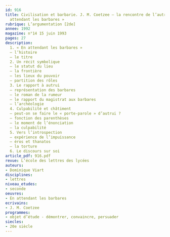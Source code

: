 ```yaml
---
id: 916
title: Civilisation et barbarie. J. M. Coetzee – la rencontre de l’autre dans « En
  attendant les barbares »
rubrique: L’argumentation [2de]
annee: 1992
magazine: n°14 15 juin 1993
pages: 27
description: 
  1. « En attendant les barbares »
  – l’histoire
  – le titre
  2. Un récit symbolique
  – le statut du lieu
  – la frontière
  – les lieux du pouvoir
  – partition des rôles
  3. Le rapport à autrui
  – représentation des barbares
  – le roman de la rumeur
  – le rapport du magistrat aux barbares
  – l’archéologie
  4. Culpabilité et châtiment
  – peut-on se faire le « porte-parole » d’autrui ?
  – fonction des parenthèses
  – le moment de l’énonciation
  – la culpabilité
  5. Vers l’introspection
  – expérience de l’impuissance
  – éros et thanatos
  – la torture
  6. Le discours sur soi
article_pdf: 916.pdf
revue: L’école des lettres des lycées
auteurs:
- Dominique Viart
disciplines:
- lettres
niveau_etudes:
- seconde
oeuvres:
- En attendant les barbares
ecrivains:
- J. M. Coetzee
programmes:
- objet d’étude - démontrer, convaincre, persuader
siecles:
- 20e siècle
---
```

